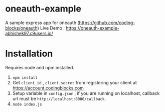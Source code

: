 # oneauth-example
A sample express app for oneauth (https://github.com/coding-blocks/oneauth)
Live Demo : https://oneauth-example-abhishek97.c9users.io/

# Installation

Requires node and npm installed.

1. `npm install`
2. Get `client_id` , `client_secret` from registering your client at https://account.codingblocks.com
3. Setup variable in `config.json` , if you are running on localhost, callback url must be `http://localhost:8080/callback`.
4. `node index.js`
